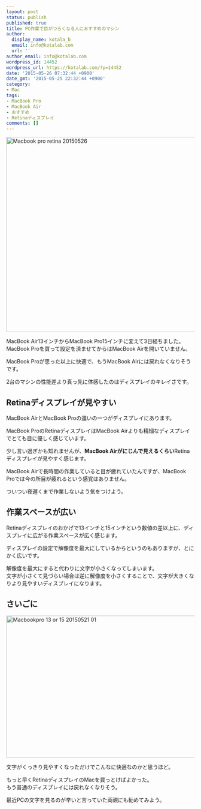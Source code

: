 ```yaml
---
layout: post
status: publish
published: true
title: PC作業で目がつらくなる人におすすめのマシン
author:
  display_name: kotala_b
  email: info@kotalab.com
  url: ''
author_email: info@kotalab.com
wordpress_id: 14452
wordpress_url: https://kotalab.com/?p=14452
date: '2015-05-26 07:32:44 +0900'
date_gmt: '2015-05-25 22:32:44 +0900'
category:
- Mac
tags:
- MacBook Pro
- MacBook Air
- おすすめ
- Retinaディスプレイ
comments: []
---
```

<p><img src="https://kotalab.com/wp-content/uploads/2015/05/macbook-pro-retina_20150526.jpg" alt="Macbook pro retina 20150526" width="780" height ="520" class="aligncenter size-large" /></p>
<p>MacBook Air13インチからMacBook Pro15インチに変えて3日経ちました。<br />
MacBook Proを買って設定を済ませてからはMacBook Airを開いていません。</p>
<p>MacBook Proが思った以上に快適で、もうMacBook Airには戻れなくなりそうです。</p>
<p>2台のマシンの性能差より真っ先に体感したのはディスプレイのキレイさです。</p>
<p><!--more--></p>
<h2>Retinaディスプレイが見やすい</h2>
<p>MacBook AirとMacBook Proの違いの一つがディスプレイにあります。</p>
<p>MacBook ProのRetinaディスプレイはMacBook Airよりも精細なディスプレイでとても目に優しく感じています。</p>
<p>少し言い過ぎかも知れませんが、<strong>MacBook Airがにじんで見えるくらい</strong>Retinaディスプレイが見やすく感じます。</p>
<p>MacBook Airで長時間の作業していると目が疲れていたんですが、MacBook Proでは今の所目が疲れるという感覚はありません。</p>
<p>ついつい夜遅くまで作業しないよう気をつけよう。</p>
<h2>作業スペースが広い</h2>
<p>Retinaディスプレイのおかげで13インチと15インチという数値の差以上に、ディスプレイに広がる作業スペースが広く感じます。</p>
<p>ディスプレイの設定で解像度を最大にしているからというのもありますが、とにかく広いです。</p>
<p>解像度を最大にすると代わりに文字が小さくなってしまいます。<br />
文字が小さくて見づらい場合は逆に解像度を小さくすることで、文字が大きくなりより見やすいディスプレイになります。</p>
<h2>さいごに</h2>
<p><img src="https://kotalab.com/wp-content/uploads/2015/05/macbookpro-13-or-15_20150521_01.png" alt="Macbookpro 13 or 15 20150521 01" width="629" height ="379" class="aligncenter size-large" /></p>
<p>文字がくっきり見やすくなっただけでこんなに快適なのかと思うほど。</p>
<p>もっと早くRetinaディスプレイのMacを買っとけばよかった。<br />
もう普通のディスプレイには戻れなくなりそう。</p>
<p>最近PCの文字を見るのが辛いと言っていた両親にも勧めてみよう。</p>
<p><script type="text/javascript" src="http://aos-creative.prf.hn/creative/camref:111l7s5/creativeref:110l1038"></script></p>

